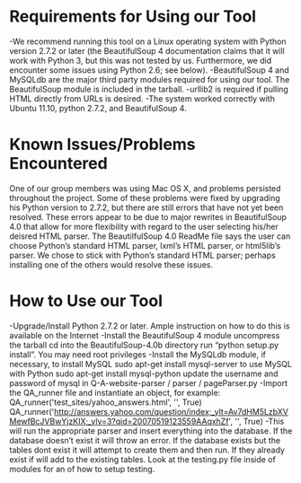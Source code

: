 Requirements for Using our Tool
===============================
-We recommend running this tool on a Linux operating system with Python version 2.7.2 or later (the BeautifulSoup 4 documentation claims that it will work with Python 3, but this was not tested by us.  Furthermore, we did encounter some issues using Python 2.6; see below).
-BeautifulSoup 4 and MySQLdb are the major third party modules required 
for using our tool.  The BeautifulSoup module is included in the tarball.
-urllib2 is required if pulling HTML directly from URLs is desired.
-The system worked correctly with Ubuntu 11.10, python 2.7.2, and BeautifulSoup 4.



Known Issues/Problems Encountered
=================================
One of our group members was using Mac OS X, and problems persisted throughout the project.  Some of these problems were fixed by upgrading his Python version to 2.7.2, but there are still errors that have not yet been resolved.  These errors appear to be due to major rewrites in BeautifulSoup 4.0 that allow for more flexibility with regard to the user selecting his/her deisred HTML parser.  The BeautilfulSoup 4.0 ReadMe file says the user can choose Python’s standard HTML parser, lxml’s HTML parser, or html5lib’s parser.  We chose to stick with Python’s standard HTML parser; perhaps installing one of the others would resolve these issues.



How to Use our Tool
===================
-Upgrade/Install Python 2.7.2 or later.  Ample instruction on how to do this is available on the Internet
-Install the BeautifulSoup 4 module
uncompress the tarball
cd into the BeautifulSoup-4.0b directory
run “python setup.py install”.  You may need root privileges
-Install the MySQLdb module, if necessary,
to install MySQL
sudo apt-get install mysql-server
to use MySQL with Python
sudo apt-get install mysql-python
update the username and password of mysql in Q-A-website-parser / parser / pageParser.py
-Import the QA_runner file and instantiate an object, for example:
  QA_runner('test_sites/yahoo_answers.html', '', True)
  QA_runner('http://answers.yahoo.com/question/index;_ylt=Av7dHM5LzbXVMewfBcJVBwYjzKIX;_ylv=3?qid=20070519123559AAqxhZf', '', True)
-This will run the appropriate parser and insert everything into the database. If the database doesn’t exist it will throw an error.  If the database exists but the tables dont exist it will attempt to create them and then run.  If they already exist if will add to the existing tables.
Look at the testing.py file inside of modules for an of how to setup testing.
